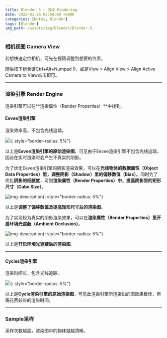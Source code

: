 ```yaml
---
title: Blender 5 — 渲染 Rendering
date: 2022-01-26 03:54:00 +0800
categories: [Notes, Blender]
tags: [Blender]
img_path: /assets/img/Blender/Blender-5
---
```




### **相机视图 Camera View**

若想快速定位相机，可先在视窗调整到想要的位置。

随后按下组合键Ctrl+Alt+Numpad 0，或是View > Align View > Align Active Camera to View点击即可。 

---

### **渲染引擎 Render Engine**

渲染引擎可以在**渲染属性（Render Properties）**中找到。

#### **Eevee渲染引擎**

渲染效率高，不包含光线追踪。

![](eevee-before-settings.png){: style="border-radius: 5%"}

以上是**Eevee渲染引擎的原始渲染图**，可见由于Eevee渲染引擎不包含光线追踪，因此在实时渲染时会产生不真实的阴影。

为了优化Eevee渲染引擎的阴影渲染效果，可以在**光线物体的数据属性（Object Data Properties）**里，调整**阴影（Shadow）里的偏移数值（Bias）**。同时为了优化**阴影的细腻度**，可到**渲染属性（Render Properties）**中，提高阴影里的**矩形尺寸（Cube Size）**。

![img-description](eevee-after-shadows.png){: style="border-radius: 5%"}

以上是**调整了偏移数值及提高矩形尺寸后的渲染图**。

为了实现较为真实的阴影渲染效果，可以在**渲染属性（Render Properties）**里开启**环境光遮蔽（Ambient Occlusion）**。

![img-description](eevee-after-ao.png){: style="border-radius: 5%"}

以上是**开启环境光遮蔽后的渲染图**。

---

#### **Cycles渲染引擎**

渲染时间长，包含光线追踪。

![](cycle.png){: style="border-radius: 5%"}

以上是**Cycle渲染引擎的原始渲染图**，可见此渲染引擎所渲染出的图效果极佳，但需花费较长的渲染时间。

---

### **Sample采样**

采样次数越高，渲染图中的物体就越清晰。
